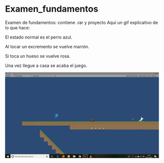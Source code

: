 # Examen_fundamentos
Examen de fundamentos: contiene .rar y proyecto
Aquí un gif explicativo de lo que hace:

El estado normal es el perro azul.

Al tocar un excremento se vuelve marrón.

Si toca un hueso se vuelve rosa.

Una vez llegue a casa se acaba el juego.

![](examen.gif)
